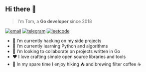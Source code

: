 ## Hi there 👋

> I'm Tom, a **Go developer** since 2018

[![email](https://img.shields.io/badge/✉️-Email-lightgrey)](mailto:hello@junk1tm.me)
[![telegram](https://img.shields.io/badge/Telegram-2CA5E0?logo=telegram&logoColor=white)](https://t.me/junk1tm)
[![leetcode](https://img.shields.io/badge/LeetCode-FFA116?logo=leetcode&logoColor=black)](https://leetcode.com/junk1tm)

- 🧪 I’m currently hacking on my side projects
- 📖 I’m currently learning Python and algorithms
- 🤝 I’m looking to collaborate on projects written in Go
- ❤️ I love crafting simple open source libraries and tools
- 💬 In my spare time I enjoy hiking ⛺ and brewing filter coffee ☕
